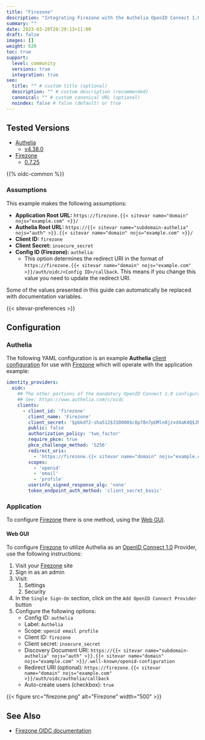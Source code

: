 ```yaml
---
title: "Firezone"
description: "Integrating Firezone with the Authelia OpenID Connect 1.0 Provider."
summary: ""
date: 2023-03-28T20:29:13+11:00
draft: false
images: []
weight: 620
toc: true
support:
  level: community
  versions: true
  integration: true
seo:
  title: "" # custom title (optional)
  description: "" # custom description (recommended)
  canonical: "" # custom canonical URL (optional)
  noindex: false # false (default) or true
---
```


## Tested Versions

- [Authelia]
  - [v4.38.0](https://github.com/authelia/authelia/releases/tag/v4.38.0)
- [Firezone]
  - [0.7.25](https://github.com/firezone/firezone/releases/tag/0.7.25)

{{% oidc-common %}}

### Assumptions

This example makes the following assumptions:

- __Application Root URL:__ `https://firezone.{{< sitevar name="domain" nojs="example.com" >}}/`
- __Authelia Root URL:__ `https://{{< sitevar name="subdomain-authelia" nojs="auth" >}}.{{< sitevar name="domain" nojs="example.com" >}}/`
- __Client ID:__ `firezone`
- __Client Secret:__ `insecure_secret`
- __Config ID (Firezone):__ `authelia`:
    - This option determines the redirect URI in the format of
      `https://firezone.{{< sitevar name="domain" nojs="example.com" >}}/auth/oidc/<Config ID>/callback`.
      This means if you change this value you need to update the redirect URI.

Some of the values presented in this guide can automatically be replaced with documentation variables.

{{< sitevar-preferences >}}

## Configuration

### Authelia

The following YAML configuration is an example __Authelia__ [client configuration] for use with [Firezone] which will
operate with the application example:

```yaml {title="configuration.yml"}
identity_providers:
  oidc:
    ## The other portions of the mandatory OpenID Connect 1.0 configuration go here.
    ## See: https://www.authelia.com/c/oidc
    clients:
      - client_id: 'firezone'
        client_name: 'Firezone'
        client_secret: '$pbkdf2-sha512$310000$c8p78n7pUMln0jzvd4aK4Q$JNRBzwAo0ek5qKn50cFzzvE9RXV88h1wJn5KGiHrD0YKtZaR/nCb2CJPOsKaPK0hjf.9yHxzQGZziziccp6Yng'  # The digest of 'insecure_secret'.
        public: false
        authorization_policy: 'two_factor'
        require_pkce: true
        pkce_challenge_method: 'S256'
        redirect_uris:
          - 'https://firezone.{{< sitevar name="domain" nojs="example.com" >}}/auth/oidc/authelia/callback'
        scopes:
          - 'openid'
          - 'email'
          - 'profile'
        userinfo_signed_response_alg: 'none'
        token_endpoint_auth_method: 'client_secret_basic'
```

### Application

To configure [Firezone] there is one method, using the [Web GUI](#web-gui).

#### Web GUI

To configure [Firezone] to utilize Authelia as an [OpenID Connect 1.0] Provider, use the following
instructions:

1. Visit your [Firezone] site
2. Sign in as an admin
3. Visit:
    1. Settings
    2. Security
4. In the `Single Sign-On` section, click on the `Add OpenID Connect Provider` button
5. Configure the following options:
   - Config ID: `authelia`
   - Label: `Authelia`
   - Scope: `openid email profile`
   - Client ID: `firezone`
   - Client secret: `insecure_secret`
   - Discovery Document URI: `https://{{< sitevar name="subdomain-authelia" nojs="auth" >}}.{{< sitevar name="domain" nojs="example.com" >}}/.well-known/openid-configuration`
   - Redirect URI (optional): `https://firezone.{{< sitevar name="domain" nojs="example.com" >}}/auth/oidc/authelia/callback`
   - Auto-create users (checkbox): `true`

{{< figure src="firezone.png" alt="Firezone" width="500" >}}

## See Also

- [Firezone OIDC documentation](https://www.firezone.dev/docs/authenticate/oidc/)

[Authelia]: https://www.authelia.com
[Firezone]: https://www.firezone.dev
[OpenID Connect 1.0]: ../../openid-connect/introduction.md
[client configuration]: ../../../configuration/identity-providers/openid-connect/clients.md

